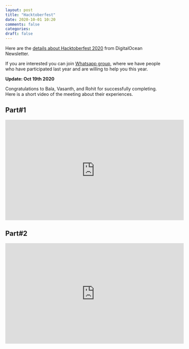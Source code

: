 ```yaml
---
layout: post
title: "Hacktoberfest"
date: 2020-10-01 10:20
comments: false
categories:
draft: false
---
```


Here are the <a href="{{ site.url }}/assets/newsletter-hacktoberfest-2020.pdf" alt="The DigitalOcean Newsletter: Hacktoberfest Edition"> details about Hacktoberfest 2020</a> from DigitalOcean Newsletter.

If you are interested you can join [Whatsapp group](https://chat.whatsapp.com/DJBro3LDs4w58MMzt1q1GT), where we have people who have participated last year and are willing to help you this year.

**Update: Oct 19th 2020**

Congratulations to Bala, Vasanth, and Rohit for successfully completing. Here is a short video of the meeting about their experiences.

## Part#1

<iframe width="560" height="315" src="https://drive.google.com/file/d/1Sc0uSpJAVNKneAlgHqPWUbbf60awANwx/preview" frameborder="0" allow="accelerometer; autoplay; clipboard-write; encrypted-media; gyroscope; picture-in-picture" allowfullscreen></iframe>

## Part#2

<iframe width="560" height="315" src="https://drive.google.com/file/d/1NitFrLP6ZWLjzwW5EWbK9kVRsdLrF7Bk/preview" frameborder="0" allow="accelerometer; autoplay; clipboard-write; encrypted-media; gyroscope; picture-in-picture" allowfullscreen></iframe>

<!--
You can [post your questions](https://collabqa.com/6f3f7c755d2b596b).

Here are [list of accepted pull requests](https://collabqa.com/9a027f82c9ccc2d3)
-->
